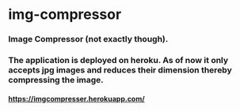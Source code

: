 # img-compressor
### Image Compressor (not exactly though). <br>
### The application is deployed on heroku. As of now it only accepts jpg images and reduces their dimension thereby compressing the image.<br>
#### https://imgcompresser.herokuapp.com/
